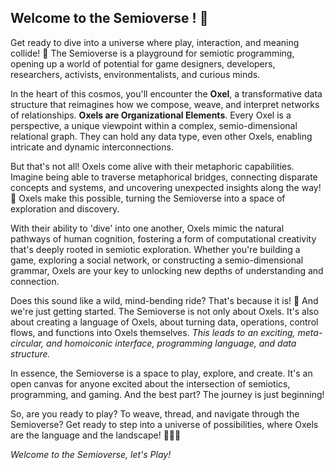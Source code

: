 ## Welcome to the Semioverse ! 🌌
Get ready to dive into a universe where play, interaction, and meaning collide! 🚀 The Semioverse is a playground for semiotic programming, opening up a world of potential for game designers, developers, researchers, activists, environmentalists, and curious minds.

In the heart of this cosmos, you'll encounter the **Oxel**, a transformative data structure that reimagines how we compose, weave, and interpret networks of relationships. **Oxels are Organizational Elements**. Every Oxel is a perspective, a unique viewpoint within a complex, semio-dimensional relational graph. They can hold any data type, even other Oxels, enabling intricate and dynamic interconnections.

But that's not all! Oxels come alive with their metaphoric capabilities. Imagine being able to traverse metaphorical bridges, connecting disparate concepts and systems, and uncovering unexpected insights along the way! 🌉 Oxels make this possible, turning the Semioverse into a space of exploration and discovery.

With their ability to 'dive' into one another, Oxels mimic the natural pathways of human cognition, fostering a form of computational creativity that's deeply rooted in semiotic exploration. Whether you're building a game, exploring a social network, or constructing a semio-dimensional grammar, Oxels are your key to unlocking new depths of understanding and connection.

Does this sound like a wild, mind-bending ride? That's because it is! 🎢 And we're just getting started. The Semioverse is not only about Oxels. It's also about creating a language of Oxels, about turning data, operations, control flows, and functions into Oxels themselves. _This leads to an exciting, meta-circular, and homoiconic interface, programming language, and data structure._

In essence, the Semioverse is a space to play, explore, and create. It's an open canvas for anyone excited about the intersection of semiotics, programming, and gaming. And the best part? The journey is just beginning!

So, are you ready to play? To weave, thread, and navigate through the Semioverse? Get ready to step into a universe of possibilities, where Oxels are the language and the landscape! 🎴🌌🎲

_Welcome to the Semioverse, let's Play!_
